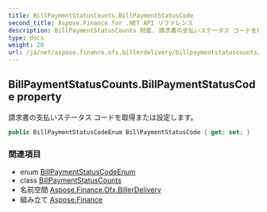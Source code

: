 ```yaml
---
title: BillPaymentStatusCounts.BillPaymentStatusCode
second_title: Aspose.Finance for .NET API リファレンス
description: BillPaymentStatusCounts 財産. 請求書の支払いステータス コードを取得または設定します
type: docs
weight: 20
url: /ja/net/aspose.finance.ofx.billerdelivery/billpaymentstatuscounts/billpaymentstatuscode/
---
```

## BillPaymentStatusCounts.BillPaymentStatusCode property

請求書の支払いステータス コードを取得または設定します。

```csharp
public BillPaymentStatusCodeEnum BillPaymentStatusCode { get; set; }
```

### 関連項目

* enum [BillPaymentStatusCodeEnum](../../billpaymentstatuscodeenum/)
* class [BillPaymentStatusCounts](../)
* 名前空間 [Aspose.Finance.Ofx.BillerDelivery](../../billpaymentstatuscounts/)
* 組み立て [Aspose.Finance](../../../)


